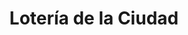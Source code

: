 ---
title: "Lotería de la Ciudad"
url: /ciudad-autonoma-de-buenos-aires/loteria-de-la-ciudad-avenida-santa-fe/
shop: Lotterie
---